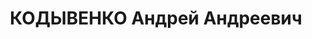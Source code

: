 ---
title: КОДЫВЕНКО Андрей Андреевич
description: "1900 р., Кам'янець-Подільський р-н Хмельницької обл., українець, із\
  \ селян, освіта середня. Проживав у м. Полтава. Завідувач Полтавської телефонної\
  \ станції. \n  Заарештований 3 жовтня 1937 р. Засуджений Верховним Судом СРСР 4\
  \ січня 1938 р. за ст.ст. 54-7, 54-8, 54-11 КК УРСР до 20 років позбавлення волі\
  \ з поразкою в правах на 5 років. \n  Реабілітований Верховним Судом СРСР 9 червня\
  \ 1956 р."
---